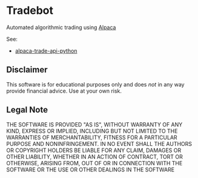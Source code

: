 # Tradebot

Automated algorithmic trading using [Alpaca](https://alpaca.markets/)

See:

* [alpaca-trade-api-python](https://github.com/alpacahq/alpaca-trade-api-python)

## Disclaimer

This software is for educational purposes only and does _not_ in any way provide financial advice. Use at your own risk.

## Legal Note

THE SOFTWARE IS PROVIDED "AS IS", WITHOUT WARRANTY OF ANY KIND, EXPRESS OR IMPLIED, INCLUDING BUT NOT LIMITED TO THE WARRANTIES OF MERCHANTABILITY, FITNESS FOR A PARTICULAR PURPOSE AND NONINFRINGEMENT. IN NO EVENT SHALL THE AUTHORS OR COPYRIGHT HOLDERS BE LIABLE FOR ANY CLAIM, DAMAGES OR OTHER LIABILITY, WHETHER IN AN ACTION OF CONTRACT, TORT OR OTHERWISE, ARISING FROM, OUT OF OR IN CONNECTION WITH THE SOFTWARE OR THE USE OR OTHER DEALINGS IN THE SOFTWARE

